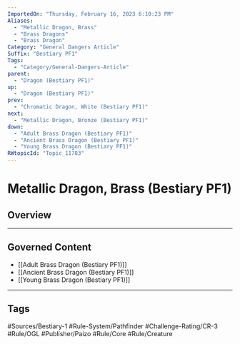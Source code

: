 ```yaml
---
ImportedOn: "Thursday, February 16, 2023 6:10:23 PM"
Aliases:
  - "Metallic Dragon, Brass"
  - "Brass Dragons"
  - "Brass Dragon"
Category: "General Dangers Article"
Suffix: "Bestiary PF1"
Tags:
  - "Category/General-Dangers-Article"
parent:
  - "Dragon (Bestiary PF1)"
up:
  - "Dragon (Bestiary PF1)"
prev:
  - "Chromatic Dragon, White (Bestiary PF1)"
next:
  - "Metallic Dragon, Bronze (Bestiary PF1)"
down:
  - "Adult Brass Dragon (Bestiary PF1)"
  - "Ancient Brass Dragon (Bestiary PF1)"
  - "Young Brass Dragon (Bestiary PF1)"
RWtopicId: "Topic_11783"
---
```

# Metallic Dragon, Brass (Bestiary PF1)
## Overview
---
## Governed Content
- [[Adult Brass Dragon (Bestiary PF1)]]
- [[Ancient Brass Dragon (Bestiary PF1)]]
- [[Young Brass Dragon (Bestiary PF1)]]


---
## Tags
#Sources/Bestiary-1 #Rule-System/Pathfinder #Challenge-Rating/CR-3 #Rule/OGL #Publisher/Paizo #Rule/Core #Rule/Creature

